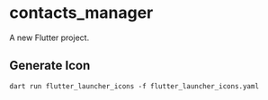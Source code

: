 # contacts_manager

A new Flutter project.

## Generate Icon

```
dart run flutter_launcher_icons -f flutter_launcher_icons.yaml
```
